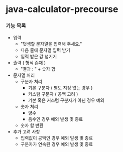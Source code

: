 # java-calculator-precourse

### 기능 목록

* 입력
    * "덧셈할 문자열을 입력해 주세요."
    * 다음 줄에 문자열 입력 받기
    * 입력 받은 값 넘기기
* 출력 ( 형식 존재 )
    * "결과 : " + 숫자 합
* 문자열 처리
    * 구분자 처리
        * 기본 구분자 ( 별도 지정 없는 경우 )
        * 커스텀 구분자 ( 공백 고려 )
        * 기본 혹은 커스텀 구분자가 아닌 경우 예외
    * 숫자 처리
        * 양수
        * 음수인 경우 예외 발생 및 종료
    * 숫자 합 반환
* 추가 고려 사항
    * 입력값이 공백인 경우 예외 발생 및 종료
    * 구분자가 연속된 경우 예외 발생 및 종료